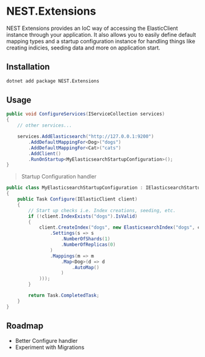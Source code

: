 # NEST.Extensions

NEST Extensions provides an IoC way of accessing the ElasticClient instance through your application. It also allows you to easily define default mapping types and a startup configuration instance for handling things like creating indicies, seeding data and more on application start.

## Installation

```sh
dotnet add package NEST.Extensions
```

## Usage


```c#
public void ConfigureServices(IServiceCollection services)
{
    // other services...

    services.AddElasticsearch("http://127.0.0.1:9200")
        .AddDefaultMappingFor<Dog>("dogs")
        .AddDefaultMappingFor<Cat>("cats")
        .AddClient()
        .RunOnStartup<MyElasticsearchStartupConfiguration>();
}
```


> Startup Configuration handler

```c#
public class MyElasticsearchStartupConfiguration : IElasticsearchStartupConfiguration
{
    public Task Configure(IElasticClient client)
    {
        // Start up checks i.e. Index creations, seeding, etc.
        if (!client.IndexExists("dogs").IsValid)
        {
            client.CreateIndex("dogs", new ElasticsearchIndex("dogs", c => c
                .Settings(s => s
                    .NumberOfShards(1)
                    .NumberOfReplicas(0)
                )
                .Mappings(m => m
                    .Map<Dog>(d => d
                        .AutoMap()
                    )
            )));
        }

        return Task.CompletedTask;
    }
}
```


## Roadmap

- Better Configure handler
- Experiment with Migrations
